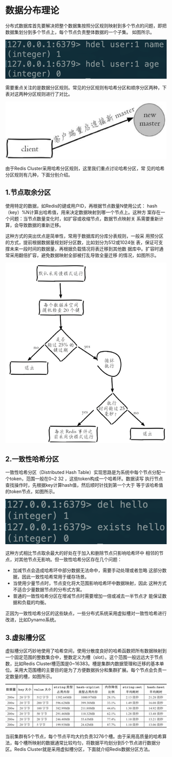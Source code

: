 # 数据分布理论

分布式数据库首先要解决把整个数据集按照分区规则映射到多个节点的问题，即把数据集划分到多个节点上，每个节点负责整体数据的一个子集。 如图所示。

![](../../.gitbook/assets/image%20%2855%29.png)

需要重点关注的是数据分区规则。常见的分区规则有哈希分区和顺序分区两种，下表对这两种分区规则进行了对比。

![](../../.gitbook/assets/image%20%2888%29.png)

由于Redis Cluster采用哈希分区规则，这里我们重点讨论哈希分区，常 见的哈希分区规则有几种，下面分别介绍。

## 1.节点取余分区

使用特定的数据，如Redis的键或用户ID，再根据节点数量N使用公式： hash（key）%N计算出哈希值，用来决定数据映射到哪一个节点上。这种方 案存在一个问题：当节点数量变化时，如扩容或收缩节点，数据节点映射关 系需要重新计算，会导致数据的重新迁移。

这种方式的突出优点是简单性，常用于数据库的分库分表规则，一般采 用预分区的方式，提前根据数据量规划好分区数，比如划分为512或1024张 表，保证可支撑未来一段时间的数据量，再根据负载情况将表迁移到其他数 据库中。扩容时通常采用翻倍扩容，避免数据映射全部被打乱导致全量迁移 的情况，如图所示。

![](../../.gitbook/assets/image%20%28109%29.png)

## 2.一致性哈希分区

一致性哈希分区（Distributed Hash Table）实现思路是为系统中每个节点分配一个token，范围一般在0~2 32 ，这些token构成一个哈希环。数据读写 执行节点查找操作时，先根据key计算hash值，然后顺时针找到第一个大于 等于该哈希值的token节点，如图所示。

![](../../.gitbook/assets/image%20%2824%29.png)

这种方式相比节点取余最大的好处在于加入和删除节点只影响哈希环中 相邻的节点，对其他节点无影响。但一致性哈希分区存在几个问题：

* 加减节点会造成哈希环中部分数据无法命中，需要手动处理或者忽略 这部分数据，因此一致性哈希常用于缓存场景。
* 当使用少量节点时，节点变化将大范围影响哈希环中数据映射，因此 这种方式不适合少量数据节点的分布式方案。
* 普通的一致性哈希分区在增减节点时需要增加一倍或减去一半节点才 能保证数据和负载的均衡。

正因为一致性哈希分区的这些缺点，一些分布式系统采用虚拟槽对一致性哈希进行改进，比如Dynamo系统。

## 3.虚拟槽分区

虚拟槽分区巧妙地使用了哈希空间，使用分散度良好的哈希函数把所有数据映射到一个固定范围的整数集合中，整数定义为槽（slot）。这个范围一般远远大于节点数，比如Redis Cluster槽范围是0~16383。槽是集群内数据管理和迁移的基本单位。采用大范围槽的主要目的是为了方便数据拆分和集群扩展。每个节点会负责一定数量的槽，如图所示。

![](../../.gitbook/assets/image%20%28147%29.png)

当前集群有5个节点，每个节点平均大约负责3276个槽。由于采用高质量的哈希算法，每个槽所映射的数据通常比较均匀，将数据平均划分到5个节点进行数据分区。Redis Cluster就是采用虚拟槽分区，下面就介绍Redis数据分区方法。

